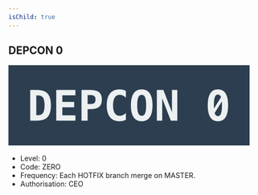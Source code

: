 ```yaml
---
isChild: true
---
```


## DEPCON 0

![image](images/depcon0.svg)

* Level: 0
* Code: ZERO
* Frequency: Each HOTFIX branch merge on MASTER.
* Authorisation: CEO




